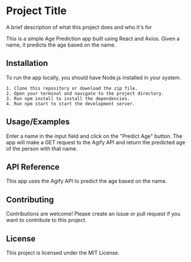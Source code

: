 
# Project Title

A brief description of what this project does and who it's for

This is a simple Age Prediction app built using React and Axios. Given a name, it predicts the age based on the name.
## Installation

To run the app locally, you should have Node.js installed in your system.

    1. Clone this repository or download the zip file.
    2. Open your terminal and navigate to the project directory.
    3. Run npm install to install the dependencies.
    4. Run npm start to start the development server.

    
## Usage/Examples

Enter a name in the input field and click on the "Predict Age" button. The app will make a GET request to the Agify API and return the predicted age of the person with that name.


## API Reference

This app uses the Agify API to predict the age based on the name.


## Contributing

Contributions are welcome! Please create an issue or pull request if you want to contribute to this project.


## License

This project is licensed under the MIT License.

